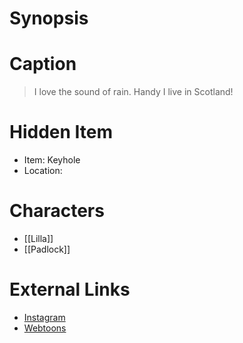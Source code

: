 # Synopsis


# Caption
> I love the sound of rain. Handy I live in Scotland!

# Hidden Item
* Item: Keyhole
* Location: <spoiler></spoiler>

# Characters
* [[Lilla]]
* [[Padlock]]

# External Links
* [Instagram](https://www.instagram.com/p/CAlbC4YjDRy/)
* [Webtoons](https://www.webtoons.com/en/challenge/twistwood-tales/39-lilla/viewer?title_no=344740&episode_no=43)
